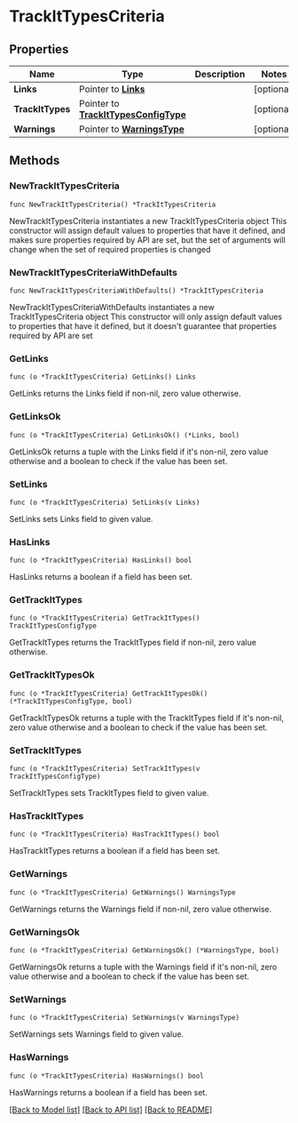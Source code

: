 # TrackItTypesCriteria

## Properties

Name | Type | Description | Notes
------------ | ------------- | ------------- | -------------
**Links** | Pointer to [**Links**](Links.md) |  | [optional] 
**TrackItTypes** | Pointer to [**TrackItTypesConfigType**](TrackItTypesConfigType.md) |  | [optional] 
**Warnings** | Pointer to [**WarningsType**](WarningsType.md) |  | [optional] 

## Methods

### NewTrackItTypesCriteria

`func NewTrackItTypesCriteria() *TrackItTypesCriteria`

NewTrackItTypesCriteria instantiates a new TrackItTypesCriteria object
This constructor will assign default values to properties that have it defined,
and makes sure properties required by API are set, but the set of arguments
will change when the set of required properties is changed

### NewTrackItTypesCriteriaWithDefaults

`func NewTrackItTypesCriteriaWithDefaults() *TrackItTypesCriteria`

NewTrackItTypesCriteriaWithDefaults instantiates a new TrackItTypesCriteria object
This constructor will only assign default values to properties that have it defined,
but it doesn't guarantee that properties required by API are set

### GetLinks

`func (o *TrackItTypesCriteria) GetLinks() Links`

GetLinks returns the Links field if non-nil, zero value otherwise.

### GetLinksOk

`func (o *TrackItTypesCriteria) GetLinksOk() (*Links, bool)`

GetLinksOk returns a tuple with the Links field if it's non-nil, zero value otherwise
and a boolean to check if the value has been set.

### SetLinks

`func (o *TrackItTypesCriteria) SetLinks(v Links)`

SetLinks sets Links field to given value.

### HasLinks

`func (o *TrackItTypesCriteria) HasLinks() bool`

HasLinks returns a boolean if a field has been set.

### GetTrackItTypes

`func (o *TrackItTypesCriteria) GetTrackItTypes() TrackItTypesConfigType`

GetTrackItTypes returns the TrackItTypes field if non-nil, zero value otherwise.

### GetTrackItTypesOk

`func (o *TrackItTypesCriteria) GetTrackItTypesOk() (*TrackItTypesConfigType, bool)`

GetTrackItTypesOk returns a tuple with the TrackItTypes field if it's non-nil, zero value otherwise
and a boolean to check if the value has been set.

### SetTrackItTypes

`func (o *TrackItTypesCriteria) SetTrackItTypes(v TrackItTypesConfigType)`

SetTrackItTypes sets TrackItTypes field to given value.

### HasTrackItTypes

`func (o *TrackItTypesCriteria) HasTrackItTypes() bool`

HasTrackItTypes returns a boolean if a field has been set.

### GetWarnings

`func (o *TrackItTypesCriteria) GetWarnings() WarningsType`

GetWarnings returns the Warnings field if non-nil, zero value otherwise.

### GetWarningsOk

`func (o *TrackItTypesCriteria) GetWarningsOk() (*WarningsType, bool)`

GetWarningsOk returns a tuple with the Warnings field if it's non-nil, zero value otherwise
and a boolean to check if the value has been set.

### SetWarnings

`func (o *TrackItTypesCriteria) SetWarnings(v WarningsType)`

SetWarnings sets Warnings field to given value.

### HasWarnings

`func (o *TrackItTypesCriteria) HasWarnings() bool`

HasWarnings returns a boolean if a field has been set.


[[Back to Model list]](../README.md#documentation-for-models) [[Back to API list]](../README.md#documentation-for-api-endpoints) [[Back to README]](../README.md)


